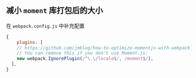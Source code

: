## 减小 `moment` 库打包后的大小

在 `webpack.config.js` 中补充配置
```js
{
	plugins: [
    // https://github.com/jmblog/how-to-optimize-momentjs-with-webpack
    // You can remove this if you don't use Moment.js:
    new webpack.IgnorePlugin(/^\.\/locale$/, /moment$/),
  ],
}
```